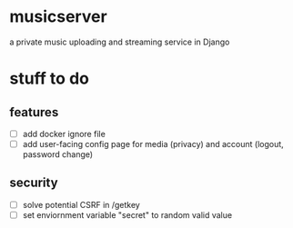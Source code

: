 # musicserver
a private music uploading and streaming service in Django

# stuff to do

## features
- [ ] add docker ignore file
- [ ] add user-facing config page for media (privacy) and account (logout, password change)

## security
- [ ] solve potential CSRF in /getkey
- [ ] set enviornment variable "secret" to random valid value